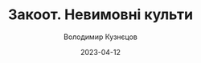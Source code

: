 ---
layout: default
modal-id: 28
date: 2023-04-12
title: Закоот. Невимовні культи
author: Володимир Кузнєцов
author_label: Автор
img: zakoot-nevymovni-kulty-volodymyr-kuznietsov.jpg
alt: image-alt
project-date: 2020
category: Фантастика
description: "Далеке майбутнє. Нова Імперія – об’єднане людство Землі, Місяця та Марсу – веде жорстоку боротьбу за власне існування. Її супротивники – потойбічні істоти з інших шарів Мультиверсу, її провідник – звільнений бог Ґаґантоа, що з прадавніх часів перебував у полоні на Землі. Бунтівним богом людству даровані технології міжпланетного сполучення, квантового обчислення та розподіленого інтелекту. Проте його вороги – то цивілізації істот з іншого простору-часу та Потойбічні боги. А також ті з людей, хто вважає обраний шлях хибним та руйнівним.
Одвічна дилема Людини – який шлях є істинним? Peromnia saecula saeculorum, світ без кінця – чи Bellum omnium contra omnes, війна без кінця?
На материнському кораблі «Сінано» – найстарішому та найпотужнішому представнику Об’єднаного Флоту Імперії, спалахує заколот, кривавий та безжальний. Хто розпочав його, до чого він призведе, а головне – як пов’язаний із подіями тисячолітньої давнини, що вже стали наріжним каменем історії людства?
Володимир Кузнєцов – письменник, музикант, інженер та гейм-дизайнер зі сходу України, відомий українському читачеві насамперед як автор, що працює у жанрах жахів та фентезі. Його новий роман створений на перетині наукової фантастики, космічної опери та лавкрафтіанського горору. Це – книга-головоломка, книга, яку кожен читач може складати як йому заманеться – і від того отримувати свій власний досвід та інсайт.
Окультні технології та Прадавні боги з іншого простору-часу. Війни в масштабі Сонячної системи та безосібні квантові інтелекти. Наскільки незмінною є людська сутність – і що здатне змінити її? Якою ціною можна здобути Свободу – і де поріг, за яким та свобода перетворюється на нову неволю? В кінцевому підсумку, що є свобода волі, і чи існує вона взагалі?
Якщо Давні боги відгукуються на людські молитви – хто здатен почути їхню відповідь і не втратити розум, намагаючись її зрозуміти?"
---